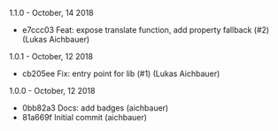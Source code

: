 1.1.0 - October, 14 2018

* e7ccc03 Feat: expose translate function, add property fallback (#2) (Lukas Aichbauer)

1.0.1 - October, 12 2018

* cb205ee Fix: entry point for lib (#1) (Lukas Aichbauer)

1.0.0 - October, 12 2018

* 0bb82a3 Docs: add badges (aichbauer)
* 81a669f Initial commit (aichbauer)

